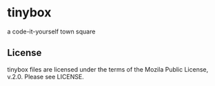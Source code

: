 # tinybox

a code-it-yourself town square

## License

tinybox files are licensed under the terms of the Mozila Public License, v.2.0.
Please see LICENSE.
